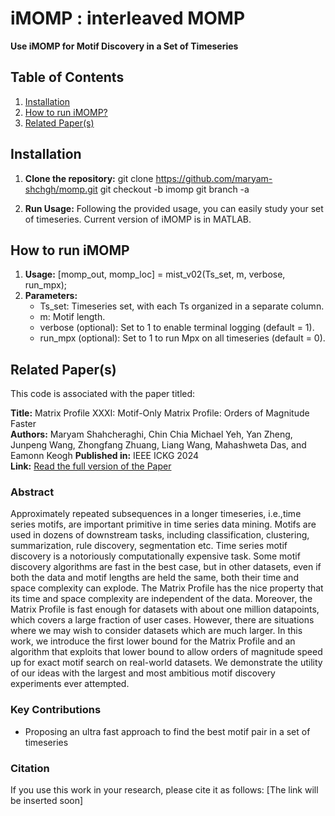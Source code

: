 # iMOMP : interleaved MOMP 

**Use iMOMP for Motif Discovery in a Set of Timeseries**

## Table of Contents
1. [Installation](#installation)
2. [How to run iMOMP?](#usage)
3. [Related Paper(s)](#references)

## Installation

1. **Clone the repository:**
   git clone https://github.com/maryam-shchgh/momp.git
   git checkout -b imomp
   git branch -a 

3. **Run Usage:**
   Following the provided usage, you can easily study your set of timeseries.
   Current version of iMOMP is in MATLAB.

## How to run iMOMP
1. **Usage:**
   [momp_out, momp_loc] = mist_v02(Ts_set, m, verbose, run_mpx);
3. **Parameters:**
   - Ts_set: Timeseries set, with each Ts organized in a separate column.
   - m: Motif length.
   - verbose (optional): Set to 1 to enable terminal logging (default = 1).
   - run_mpx (optional): Set to 1 to run Mpx on all timeseries (default = 0).

## Related Paper(s)
This code is associated with the paper titled:

**Title:** Matrix Profile XXXI: Motif-Only Matrix Profile: Orders of Magnitude Faster  
**Authors:** Maryam Shahcheraghi, Chin Chia Michael Yeh, Yan Zheng, Junpeng Wang, Zhongfang Zhuang, Liang Wang, Mahashweta Das, and Eamonn Keogh
**Published in:** IEEE ICKG 2024  
**Link:** [Read the full version of the Paper](https://lnkd.in/guwmUJaf)

### Abstract
Approximately repeated subsequences in a longer timeseries, i.e.,time series motifs, are important primitive in time series data mining. Motifs are used in dozens of downstream tasks, including classification, clustering, summarization, rule discovery, segmentation etc. Time series motif discovery is a notoriously computationally expensive task. Some motif discovery algorithms are fast in the best case, but in other datasets, even if both the data and motif lengths are held the same, both their time and space complexity can explode. The Matrix Profile has the nice property that its time and space complexity are independent of the data. Moreover, the Matrix Profile is fast enough for datasets with about one million datapoints, which covers a large fraction of user cases. However, there are situations where we may wish to consider datasets which are much larger. In this work, we introduce the first lower bound for the Matrix Profile and an algorithm that exploits that lower bound to allow orders of magnitude speed up for exact motif search on real-world datasets. We demonstrate the utility of our ideas with the largest and most ambitious motif discovery experiments ever attempted.

### Key Contributions
- Proposing an ultra fast approach to find the best motif pair in a set of timeseries

### Citation
If you use this work in your research, please cite it as follows: [The link will be inserted soon]
